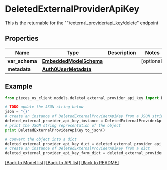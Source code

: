 # DeletedExternalProviderApiKey

This is the returnable for the \"\"/external_provider/api_key/delete\" endpoint

## Properties

Name | Type | Description | Notes
------------ | ------------- | ------------- | -------------
**var_schema** | [**EmbeddedModelSchema**](EmbeddedModelSchema) |  | [optional] 
**metadata** | [**Auth0UserMetadata**](Auth0UserMetadata) |  | 

## Example

```python
from pieces_os_client.models.deleted_external_provider_api_key import DeletedExternalProviderApiKey

# TODO update the JSON string below
json = "{}"
# create an instance of DeletedExternalProviderApiKey from a JSON string
deleted_external_provider_api_key_instance = DeletedExternalProviderApiKey.from_json(json)
# print the JSON string representation of the object
print DeletedExternalProviderApiKey.to_json()

# convert the object into a dict
deleted_external_provider_api_key_dict = deleted_external_provider_api_key_instance.to_dict()
# create an instance of DeletedExternalProviderApiKey from a dict
deleted_external_provider_api_key_form_dict = deleted_external_provider_api_key.from_dict(deleted_external_provider_api_key_dict)
```
[[Back to Model list]](../README#documentation-for-models) [[Back to API list]](../README#documentation-for-api-endpoints) [[Back to README]](../README)


